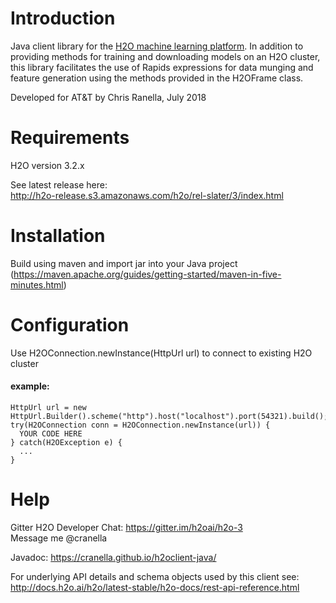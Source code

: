 # Introduction
Java client library for the <a href="http://docs.h2o.ai/h2o/latest-stable/h2o-docs/index.html">H2O machine learning platform</a>.  In addition to providing methods for training and 
downloading models on an H2O cluster, this library facilitates the use of Rapids expressions for data munging and 
feature generation using the methods provided in the H2OFrame class. 

Developed for AT&T by Chris Ranella, July 2018

# Requirements
H2O version 3.2.x

See latest release here: 
<br>http://h2o-release.s3.amazonaws.com/h2o/rel-slater/3/index.html 

# Installation
Build using maven and import jar into your Java project
<br>(https://maven.apache.org/guides/getting-started/maven-in-five-minutes.html)

# Configuration
Use H2OConnection.newInstance(HttpUrl url) to connect to existing H2O cluster

#### example:
```
HttpUrl url = new HttpUrl.Builder().scheme("http").host("localhost").port(54321).build();
try(H2OConnection conn = H2OConnection.newInstance(url)) {
  YOUR CODE HERE
} catch(H2OException e) {
  ...
}
```

# Help
Gitter H2O Developer Chat: https://gitter.im/h2oai/h2o-3
<br>Message me @cranella


Javadoc:
https://cranella.github.io/h2oclient-java/

For underlying API details and schema objects used by this client see:
<br>http://docs.h2o.ai/h2o/latest-stable/h2o-docs/rest-api-reference.html
